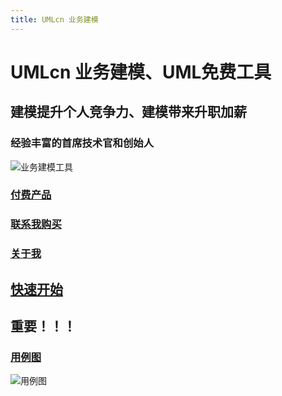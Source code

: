 ```yaml
---
title: UMLcn 业务建模
---
```


# UMLcn 业务建模、UML免费工具

## **建模提升个人竞争力**、建模带来升职加薪

### 经验丰富的首席技术官和创始人



![业务建模工具](https://umlcn.com/Umlcn.svg)



### [付费产品](http://nogeek.cn/#productList)

### [联系我购买](http://nogeek.cn//#CallMe)

### [关于我](http://nogeek.cn/)



## [快速开始](https://umlcn.com/quick_start) 

## 重要！！！

### [用例图](https://umlcn.com/plantuml%E8%AF%AD%E6%B3%95/%E7%94%A8%E4%BE%8B%E5%9B%BE)



![用例图](https://umlcn.com/home-puml/%E7%94%A8%E4%BE%8B%E5%9B%BE.svg)









